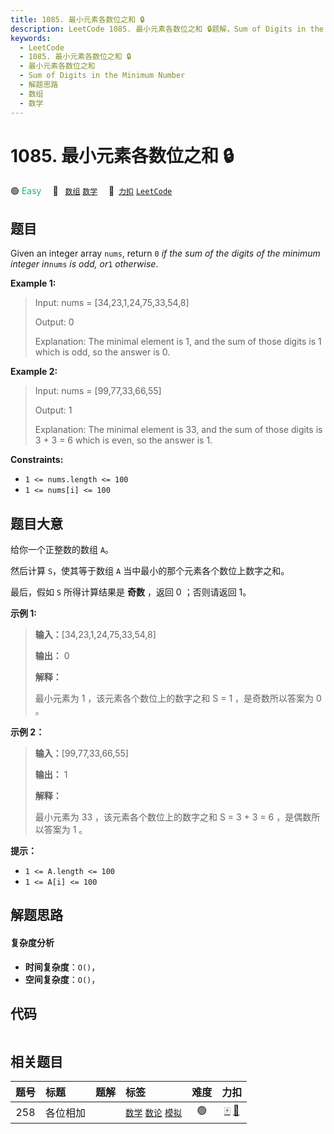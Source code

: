 ```yaml
---
title: 1085. 最小元素各数位之和 🔒
description: LeetCode 1085. 最小元素各数位之和 🔒题解，Sum of Digits in the Minimum Number，包含解题思路、复杂度分析以及完整的 JavaScript 代码实现。
keywords:
  - LeetCode
  - 1085. 最小元素各数位之和 🔒
  - 最小元素各数位之和
  - Sum of Digits in the Minimum Number
  - 解题思路
  - 数组
  - 数学
---
```


# 1085. 最小元素各数位之和 🔒

🟢 <font color=#15bd66>Easy</font>&emsp; 🔖&ensp; [`数组`](/tag/array.md) [`数学`](/tag/math.md)&emsp; 🔗&ensp;[`力扣`](https://leetcode.cn/problems/sum-of-digits-in-the-minimum-number) [`LeetCode`](https://leetcode.com/problems/sum-of-digits-in-the-minimum-number)

## 题目

Given an integer array `nums`, return `0` _if the sum of the digits of the
minimum integer in_`nums` _is odd, or_`1` _otherwise_.



**Example 1:**

> Input: nums = [34,23,1,24,75,33,54,8]
> 
> Output: 0
> 
> Explanation: The minimal element is 1, and the sum of those digits is 1 which is odd, so the answer is 0.

**Example 2:**

> Input: nums = [99,77,33,66,55]
> 
> Output: 1
> 
> Explanation: The minimal element is 33, and the sum of those digits is 3 + 3 = 6 which is even, so the answer is 1.

**Constraints:**

  * `1 <= nums.length <= 100`
  * `1 <= nums[i] <= 100`


## 题目大意

给你一个正整数的数组 `A`。

然后计算 `S`，使其等于数组 `A` 当中最小的那个元素各个数位上数字之和。

最后，假如 `S` 所得计算结果是 **奇数** ，返回 0 ；否则请返回 1。

**示例 1:**

> 
> 
> 
> 
> 
> **输入：**[34,23,1,24,75,33,54,8]
> 
> **输出：** 0
> 
> **解释：**
> 
> 最小元素为 1 ，该元素各个数位上的数字之和 S = 1 ，是奇数所以答案为 0 。
> 
> 

**示例 2：**

> 
> 
> 
> 
> 
> **输入：**[99,77,33,66,55]
> 
> **输出：** 1
> 
> **解释：**
> 
> 最小元素为 33 ，该元素各个数位上的数字之和 S = 3 + 3 = 6 ，是偶数所以答案为 1 。
> 
> 

**提示：**

  * `1 <= A.length <= 100`
  * `1 <= A[i] <= 100`


## 解题思路

#### 复杂度分析

- **时间复杂度**：`O()`，
- **空间复杂度**：`O()`，

## 代码

```javascript

```

## 相关题目

<!-- prettier-ignore -->
| 题号 | 标题 | 题解 | 标签 | 难度 | 力扣 |
| :------: | :------ | :------: | :------ | :------: | :------: |
| 258 | 各位相加 |  |  [`数学`](/tag/math.md) [`数论`](/tag/number-theory.md) [`模拟`](/tag/simulation.md) | 🟢 | [🀄️](https://leetcode.cn/problems/add-digits) [🔗](https://leetcode.com/problems/add-digits) |